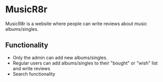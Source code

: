 # MusicR8r

MusicR8r is a website where people can write reviews about music albums/singles.

## Functionality

- Only the admin can add new albums/singles.
- Regular users can add albums/singles to their "bought" or "wish" list and write reviews
- Search functionality
